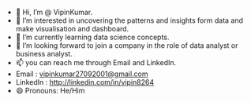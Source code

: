 - 👋 Hi, I’m @ VipinKumar.
- 👀 I’m interested in uncovering the patterns and insights form data and make visualisation and dashboard.
- 🌱 I’m currently learning data science concepts.
- 💞️ I’m looking forward to join a company in the role of data analyst or business analyst. 
- 📫 you can reach me through Email and LinkedIn.
- Email : vipinkumar27092001@gmail.com
- LinkedIn : http://linkedin.com/in/vipin8264
- 😄 Pronouns: He/Him

<!---
Vipin1184/Vipin1184 is a ✨ special ✨ repository because its `README.md` (this file) appears on your GitHub profile.
You can click the Preview link to take a look at your changes.
--->

